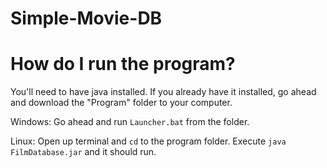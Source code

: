 # Simple-Movie-DB

# How do I run the program?

You'll need to have java installed. If you already have it installed, go ahead and download the "Program" folder to your computer.

Windows: Go ahead and run `Launcher.bat` from the folder.

Linux: Open up terminal and `cd` to the program folder. Execute `java FilmDatabase.jar` and it should run. 
